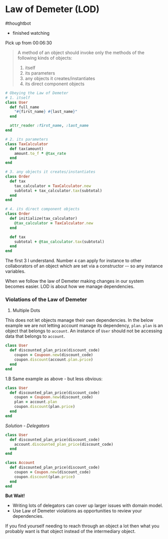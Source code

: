 # Law of Demeter (LOD)
#thoughtbot

- finished watching

Pick up from 00:06:30

> A method of an object should invoke only the methods of the following kinds of objects:
> 1. itself
> 2. its parameters
> 3. any objects it creates/instantiates
> 4. its direct component objects

```ruby
# Obeying the Law of Demeter
# 1. itself
class User
  def full_name
    "#{first_name} #{last_name}"
  end

  attr_reader :first_name, :last_name
end

# 2. its parameters
class TaxCalculator
  def tax(amount)
    amount.to_f * @tax_rate
  end
end

# 3. any objects it creates/instantiates
class Order
  def tax
    tax_calculator = TaxCalculator.new
    subtotal + tax_calculator.tax(subtotal)
  end
end

# 4. its direct component objects
class Order
  def initialize(tax_calculator)
    @tax_calculator = TaxCalculator.new
  end

  def tax
    subtotal + @tax_calculator.tax(subtotal)
  end
end
```

The first 3 I understand. Number `4` can apply for instance to other collaborators of an object which are set via a constructor -- so any instance variables.

When we follow the law of Demeter making changes in our system becomes easier. LOD is about how we manage dependencies.

### Violations of the Law of Demeter

1. Multiple Dots

This does not let objects manage their own dependencies. In the below example we are not letting account manage its dependency, `plan`. `plan` is an object that belongs to `account`. An instance of `User` should not be accessing data that belongs to `account`. 

```ruby
class User
  def discounted_plan_price(discount_code)
    coupon = Coupoon.new(discount_code)
    coupon.discount(account.plan.price)
  end
end
```
1.B Same example as above - but less obvious:

```ruby
class User
  def discounted_plan_price(discount_code)
    coupon = Coupoon.new(discount_code)
    plan = account.plan
    coupon.discount(plan.price)
  end
end
```

*Solution - Delegators*

```ruby
class User
  def discounted_plan_price(discount_code)
    account.discounted_plan_price(discount_code)
  end
end

class Account
  def discounted_plan_price(discount_code)
    coupon = Coupon.new(discount_code)
    coupon.discount(plan.price)
  end
end
```

**But Wait!**

* Writing lots of delegators can cover up larger issues with domain model.
* Use Law of Demeter violations as opportunities to review your dependencies.

If you find yourself needing to reach through an object a lot then what you probably want is that object instead of the intermediary object.
